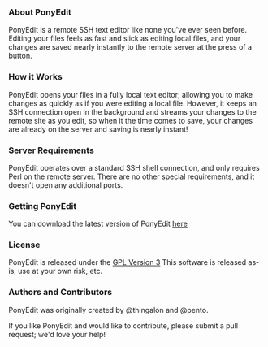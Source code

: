 ### About PonyEdit
PonyEdit is a remote SSH text editor like none you've ever seen before. Editing your files feels as fast and slick as editing local files, and your changes are saved nearly instantly to the remote server at the press of a button.

### How it Works
PonyEdit opens your files in a fully local text editor; allowing you to make changes as quickly as if you were editing a local file. However, it keeps an SSH connection open in the background and streams your changes to the remote site as you edit, so when it the time comes to save, your changes are already on the server and saving is nearly instant!

### Server Requirements
PonyEdit operates over a standard SSH shell connection, and only requires Perl on the remote server. There are no other special requirements, and it doesn't open any additional ports.

### Getting PonyEdit
You can download the latest version of PonyEdit [here](https://github.com/PonyEdit/PonyEdit/releases)

### License
PonyEdit is released under the [GPL Version 3](http://www.gnu.org/licenses/gpl.html)
This software is released as-is, use at your own risk, etc.

### Authors and Contributors
PonyEdit was originally created by @thingalon and @pento. 

If you like PonyEdit and would like to contribute, please submit a pull request; we'd love your help!
